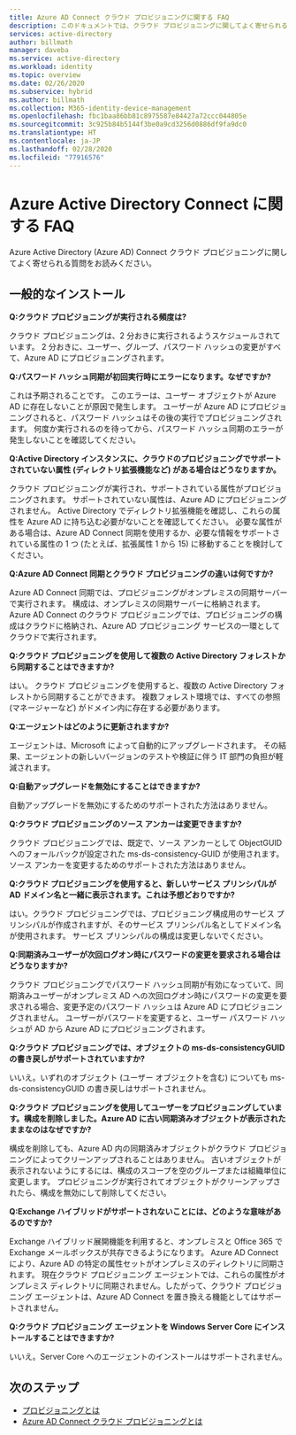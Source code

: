 ```yaml
---
title: Azure AD Connect クラウド プロビジョニングに関する FAQ
description: このドキュメントでは、クラウド プロビジョニングに関してよく寄せられる質問について説明します。
services: active-directory
author: billmath
manager: daveba
ms.service: active-directory
ms.workload: identity
ms.topic: overview
ms.date: 02/26/2020
ms.subservice: hybrid
ms.author: billmath
ms.collection: M365-identity-device-management
ms.openlocfilehash: fbc1baa86bb81c8975587e84427a72ccc044805e
ms.sourcegitcommit: 3c925b84b5144f3be0a9cd3256d0886df9fa9dc0
ms.translationtype: HT
ms.contentlocale: ja-JP
ms.lasthandoff: 02/28/2020
ms.locfileid: "77916576"
---
```

# <a name="azure-active-directory-connect-faq"></a>Azure Active Directory Connect に関する FAQ

Azure Active Directory (Azure AD) Connect クラウド プロビジョニングに関してよく寄せられる質問をお読みください。

## <a name="general-installation"></a>一般的なインストール

**Q:クラウド プロビジョニングが実行される頻度は?**

クラウド プロビジョニングは、2 分おきに実行されるようスケジュールされています。 2 分おきに、ユーザー、グループ、パスワード ハッシュの変更がすべて、Azure AD にプロビジョニングされます。

**Q:パスワード ハッシュ同期が初回実行時にエラーになります。なぜですか?**

これは予期されることです。 このエラーは、ユーザー オブジェクトが Azure AD に存在しないことが原因で発生します。 ユーザーが Azure AD にプロビジョニングされると、パスワード ハッシュはその後の実行でプロビジョニングされます。 何度か実行されるのを待ってから、パスワード ハッシュ同期のエラーが発生しないことを確認してください。

**Q:Active Directory インスタンスに、クラウドのプロビジョニングでサポートされていない属性 (ディレクトリ拡張機能など) がある場合はどうなりますか。**

クラウド プロビジョニングが実行され、サポートされている属性がプロビジョニングされます。 サポートされていない属性は、Azure AD にプロビジョニングされません。 Active Directory でディレクトリ拡張機能を確認し、これらの属性を Azure AD に持ち込む必要がないことを確認してください。 必要な属性がある場合は、Azure AD Connect 同期を使用するか、必要な情報をサポートされている属性の 1 つ (たとえば、拡張属性 1 から 15) に移動することを検討してください。

**Q:Azure AD Connect 同期とクラウド プロビジョニングの違いは何ですか?**

Azure AD Connect 同期では、プロビジョニングがオンプレミスの同期サーバーで実行されます。 構成は、オンプレミスの同期サーバーに格納されます。 Azure AD Connect のクラウド プロビジョニングでは、プロビジョニングの構成はクラウドに格納され、Azure AD プロビジョニング サービスの一環としてクラウドで実行されます。 

**Q:クラウド プロビジョニングを使用して複数の Active Directory フォレストから同期することはできますか?**

はい。 クラウド プロビジョニングを使用すると、複数の Active Directory フォレストから同期することができます。 複数フォレスト環境では、すべての参照 (マネージャーなど) がドメイン内に存在する必要があります。  

**Q:エージェントはどのように更新されますか?**

エージェントは、Microsoft によって自動的にアップグレードされます。 その結果、エージェントの新しいバージョンのテストや検証に伴う IT 部門の負担が軽減されます。 

**Q:自動アップグレードを無効にすることはできますか?**

自動アップグレードを無効にするためのサポートされた方法はありません。

**Q:クラウド プロビジョニングのソース アンカーは変更できますか?**

クラウド プロビジョニングでは、既定で、ソース アンカーとして ObjectGUID へのフォールバックが設定された ms-ds-consistency-GUID が使用されます。 ソース アンカーを変更するためのサポートされた方法はありません。

**Q:クラウド プロビジョニングを使用すると、新しいサービス プリンシパルが AD ドメイン名と一緒に表示されます。これは予想どおりですか?**

はい。クラウド プロビジョニングでは、プロビジョニング構成用のサービス プリンシパルが作成されますが、そのサービス プリンシパル名としてドメイン名が使用されます。 サービス プリンシパルの構成は変更しないでください。

**Q:同期済みユーザーが次回ログオン時にパスワードの変更を要求される場合はどうなりますか?**

クラウド プロビジョニングでパスワード ハッシュ同期が有効になっていて、同期済みユーザーがオンプレミス AD への次回ログオン時にパスワードの変更を要求される場合、変更予定のパスワード ハッシュは Azure AD にプロビジョニングされません。 ユーザーがパスワードを変更すると、ユーザー パスワード ハッシュが AD から Azure AD にプロビジョニングされます。

**Q:クラウド プロビジョニングでは、オブジェクトの ms-ds-consistencyGUID の書き戻しがサポートされていますか?**

いいえ。いずれのオブジェクト (ユーザー オブジェクトを含む) についても ms-ds-consistencyGUID の書き戻しはサポートされません。 

**Q:クラウド プロビジョニングを使用してユーザーをプロビジョニングしています。構成を削除しました。Azure AD に古い同期済みオブジェクトが表示されたままなのはなぜですか?** 

構成を削除しても、Azure AD 内の同期済みオブジェクトがクラウド プロビジョニングによってクリーンアップされることはありません。 古いオブジェクトが表示されないようにするには、構成のスコープを空のグループまたは組織単位に変更します。 プロビジョニングが実行されてオブジェクトがクリーンアップされたら、構成を無効にして削除してください。 

**Q:Exchange ハイブリッドがサポートされないことには、どのような意味があるのですか?**

Exchange ハイブリッド展開機能を利用すると、オンプレミスと Office 365 で Exchange メールボックスが共存できるようになります。 Azure AD Connect により、Azure AD の特定の属性セットがオンプレミスのディレクトリに同期されます。  現在クラウド プロビジョニング エージェントでは、これらの属性がオンプレミス ディレクトリに同期されません。したがって、クラウド プロビジョニング エージェントは、Azure AD Connect を置き換える機能としてはサポートされません。

**Q:クラウド プロビジョニング エージェントを Windows Server Core にインストールすることはできますか?**

いいえ。Server Core へのエージェントのインストールはサポートされません。

## <a name="next-steps"></a>次のステップ 

- [プロビジョニングとは](what-is-provisioning.md)
- [Azure AD Connect クラウド プロビジョニングとは](what-is-cloud-provisioning.md)
